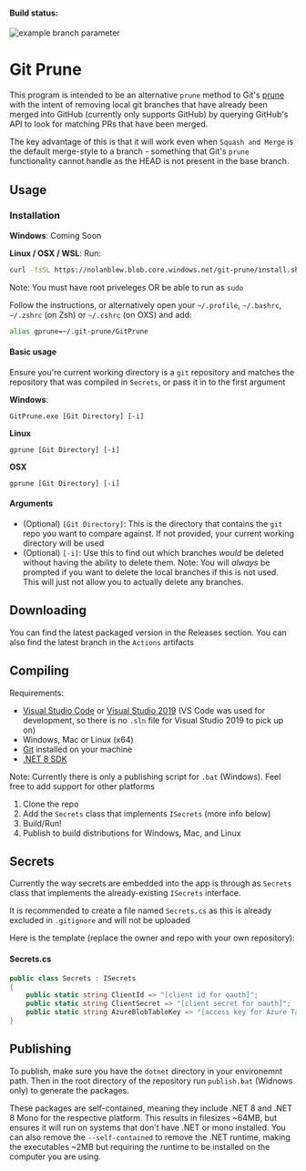 #### Build status:
![example branch parameter](https://github.com/nolanblew/GitPrune/actions/workflows/dotnet.yml/badge.svg?branch=main)

# Git Prune
This program is intended to be an alternative `prune` method to Git's [prune](https://git-scm.com/docs/git-prune) with the intent of removing local git branches that have already been merged into GitHub (currently only supports GitHub) by querying GitHub's API to look for matching PRs that have been merged.

The key advantage of this is that it will work even when `Squash and Merge` is the default merge-style to a branch - something that Git's `prune` functionality cannot handle as the HEAD is not present in the base branch.

## Usage

### Installation
**Windows**: Coming Soon

**Linux / OSX / WSL**:
Run:
```bash
curl -fsSL https://nolanblew.blob.core.windows.net/git-prune/install.sh | bash
```

Note: You must have root priveleges OR be able to run as `sudo`

Follow the instructions, or alternatively open your `~/.profile`, `~/.bashrc`, `~/.zshrc` (on Zsh) or `~/.cshrc` (on OXS) and add:
```bash
alias gprune=~/.git-prune/GitPrune
```

#### Basic usage

Ensure you're current working directory is a `git` repository and matches the repository that was compiled in `Secrets`, or pass it in to the first argument

**Windows**:
```shell
GitPrune.exe [Git Directory] [-i]
```

**Linux**
```shell
gprune [Git Directory] [-i]
```

**OSX**
```shell
gprune [Git Directory] [-i]
```

#### Arguments
 - (Optional) `[Git Directory]`: This is the directory that contains the `git` repo you want to compare against. If not provided, your current working directory will be used
 - (Optional) `[-i]`: Use this to find out which branches _would_ be deleted without having the ability to delete them. Note: You will _always_ be prompted if you want to delete the local branches if this is not used. This will just not allow you to actually delete any branches.

## Downloading
You can find the latest packaged version in the Releases section. You can also find the latest branch in the `Actions` artifacts

## Compiling
Requirements:
 - [Visual Studio Code](https://visualstudio.microsoft.com/) or [Visual Studio 2019](https://visualstudio.microsoft.com/) (VS Code was used for development, so there is no `.sln` file for Visual Studio 2019 to pick up on)
 - Windows, Mac or Linux (x64)
 - [Git](https://git-scm.com/downloads) installed on your machine
 - [.NET 8 SDK](https://dotnet.microsoft.com/download/dotnet/8.0)

Note: Currently there is only a publishing script for `.bat` (Windows). Feel free to add support for other platforms

1. Clone the repo
0. Add the `Secrets` class that implements `ISecrets` (more info below)
0. Build/Run!
0. Publish to build distributions for Windows, Mac, and Linux

## Secrets
Currently the way secrets are embedded into the app is through as `Secrets` class that implements the already-existing `ISecrets` interface.

It is recommended to create a file named `Secrets.cs` as this is already excluded in `.gitignore` and will not be uploaded

Here is the template (replace the owner and repo with your own repository):

#### Secrets.cs
```c#
public class Secrets : ISecrets
{
    public static string ClientId => "[client id for oauth]";
    public static string ClientSecret => "[client secret for oauth]";
    public static string AzureBlobTableKey => "[access key for Azure Table Blob that holds the version number]";
}
```

## Publishing
To publish, make sure you have the `dotnet` directory in your environemnt path. Then in the root directory of the repository run `publish.bat` (Widnows only) to generate the packages.

These packages are self-contained, meaning they include .NET 8 and .NET 8 Mono for the respective platform. This results in filesizes ~64MB, but ensures it will run on systems that don't have .NET or mono installed. You can also remove the `--self-contained` to remove the .NET runtime, making the executables ~2MB but requiring the runtime to be installed on the computer you are using.
